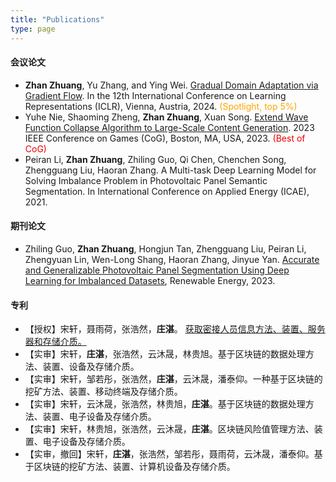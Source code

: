 ```yaml
---
title: "Publications"
type: page
---
```


#### 会议论文

- **Zhan Zhuang**, Yu Zhang, and Ying Wei. [Gradual Domain Adaptation via Gradient Flow](https://openreview.net/forum?id=iTTZFKrlGV). In the 12th International Conference on Learning Representations (ICLR), Vienna, Austria, 2024. <font color="#FFA500"> (Spotlight, top 5%) </font>
- Yuhe Nie, Shaoming Zheng, **Zhan Zhuang**, Xuan Song. [Extend Wave Function Collapse Algorithm to Large-Scale Content Generation](https://ieeexplore.ieee.org/abstract/document/10333214). 2023 IEEE Conference on Games (CoG), Boston, MA, USA, 2023. <font color="#EE0000"> (Best of CoG) </font>
- Peiran Li, **Zhan Zhuang**, Zhiling Guo, Qi Chen, Chenchen Song, Zhengguang Liu, Haoran Zhang. A Multi-task Deep Learning Model for Solving Imbalance Problem in Photovoltaic Panel Semantic Segmentation. In International Conference on Applied Energy (ICAE), 2021.

#### 期刊论文

- Zhiling Guo, **Zhan Zhuang**, Hongjun Tan, Zhengguang Liu, Peiran Li, Zhengyuan Lin, Wen-Long Shang, Haoran Zhang, Jinyue Yan. [Accurate and Generalizable Photovoltaic Panel Segmentation Using Deep Learning for Imbalanced Datasets](https://doi.org/10.1016/j.renene.2023.119471), Renewable Energy, 2023.  

#### 专利

- 【授权】宋轩，聂雨荷，张浩然，**庄湛**。 [获取密接人员信息方法、装置、服务器和存储介质。](https://kc.sustech.edu.cn/handle/2SGJ60CL/561027)
- 【实审】宋轩，**庄湛**，张浩然，云沐晟，林贵旭。基于区块链的数据处理方法、装置、设备及存储介质。
- 【实审】宋轩，邹若彤，张浩然，**庄湛**，云沐晟，潘泰仰。一种基于区块链的挖矿方法、装置、移动终端及存储介质。
- 【实审】宋轩，云沐晟，张浩然，林贵旭，**庄湛**。基于区块链的数据处理方法、装置、电子设备及存储介质。
- 【实审】宋轩，林贵旭，张浩然，云沐晟，**庄湛**。区块链风险值管理方法、装置、电子设备及存储介质。
- 【实审，撤回】宋轩，**庄湛**，张浩然，邹若彤，聂雨荷，云沐晟，潘泰仰。基于区块链的挖矿方法、装置、计算机设备及存储介质。